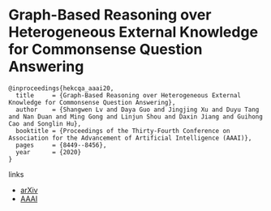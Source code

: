 # Graph-Based Reasoning over Heterogeneous External Knowledge for Commonsense Question Answering

```
@inproceedings{hekcqa_aaai20,
  title     = {Graph-Based Reasoning over Heterogeneous External Knowledge for Commonsense Question Answering},
  author    = {Shangwen Lv and Daya Guo and Jingjing Xu and Duyu Tang and Nan Duan and Ming Gong and Linjun Shou and Daxin Jiang and Guihong Cao and Songlin Hu},
  booktitle = {Proceedings of the Thirty-Fourth Conference on Association for the Advancement of Artificial Intelligence (AAAI)},
  pages	    = {8449--8456},
  year      = {2020}
}
```

links
- [arXiv](https://arxiv.org/abs/1909.05311)
- [AAAI](https://aaai.org/ojs/index.php/AAAI/article/view/6364)